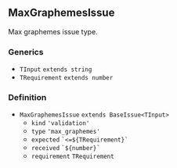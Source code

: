 MaxGraphemesIssue
-----------------

Max graphemes issue type.

### Generics

*   `TInput` `extends string`
*   `TRequirement` `extends number`

### Definition

*   `MaxGraphemesIssue` `extends BaseIssue<TInput>`
    *   `kind` `'validation'`
    *   `type` `'max_graphemes'`
    *   `expected` `` `<=${TRequirement}` ``
    *   `received` `` `${number}` ``
    *   `requirement` `TRequirement`